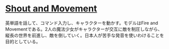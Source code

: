 # [Shout and Movement](https://github.com/europanite/shout "Shout and Movement")

英単語を話して、コマンド入力し、キャラクターを動かす。モデルはFire and Movementである。2人の魔法少女がキャラクターが交互に敵を制圧しながら、縦長の世界を前進し、敵を倒していく。日本人が苦手な発音を使いわけることを目的としている。